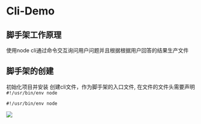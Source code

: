 # Cli-Demo  

## 脚手架工作原理 
使用node cli通过命令交互询问用户问题并且根据根据用户回答的结果生产文件  

## 脚手架的创建  
初始化项目并安装
创建cli文件，作为脚手架的入口文件, 在文件的文件头需要声明`#!/usr/bin/env node`  
```
#!/usr/bin/env node
```  
![](image/cli-demo.gif)

